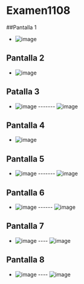 # Examen1108
##Pantalla 1 
- ![image](https://github.com/user-attachments/assets/51de9aeb-1d17-4590-b7ea-7c3b3b43b1c9)
## Pantalla 2
- ![image](https://github.com/user-attachments/assets/e577f6dd-fcaf-49c7-b927-b1e75fbe4069)
## Patalla 3
- ![image](https://github.com/user-attachments/assets/bbd663c6-ac59-471c-8e42-fb1451a676c8) ------- ![image](https://github.com/user-attachments/assets/b95f72b7-232b-41d3-aded-7d8ef600b546)
## Pantalla 4
- ![image](https://github.com/user-attachments/assets/c9ee925a-97e7-4131-bc47-4e38d88cd542)
## Pantalla 5
- ![image](https://github.com/user-attachments/assets/a3d65afa-63ff-4df4-aac2-9b2a65b5f0b6) ------- ![image](https://github.com/user-attachments/assets/8c01a861-6531-42e9-b7c3-e896489fd18c)
## Pantalla 6
- ![image](https://github.com/user-attachments/assets/e138e429-dd2c-4e34-910d-632c2a3e40e9) ------ ![image](https://github.com/user-attachments/assets/047389e2-7e1a-4978-b4d5-ce9bf1bc5313)
## Pantalla 7
- ![image](https://github.com/user-attachments/assets/7097de11-afe5-4448-a9cf-b765d04d7604) *----* ![image](https://github.com/user-attachments/assets/e370f378-c7b1-490f-8766-003fb4710f87)
## Pantalla 8
- ![image](https://github.com/user-attachments/assets/755a34b2-7bed-4b9e-876a-be64fefa9528) ---- ![image](https://github.com/user-attachments/assets/fc096a5a-7e15-42c9-ad8a-b11d9678aab7)



